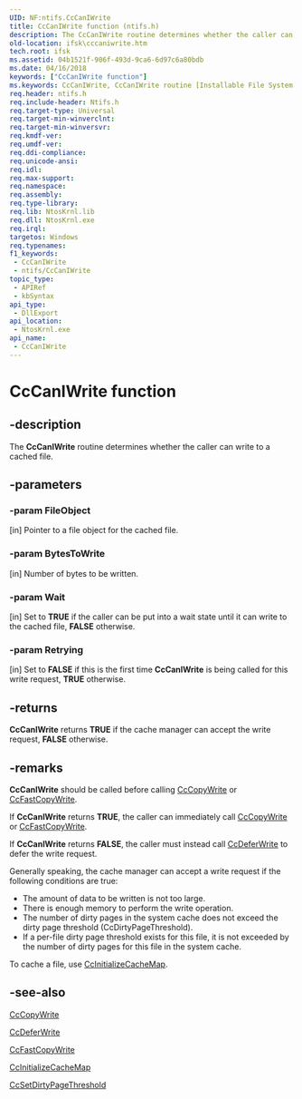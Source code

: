 ```yaml
---
UID: NF:ntifs.CcCanIWrite
title: CcCanIWrite function (ntifs.h)
description: The CcCanIWrite routine determines whether the caller can write to a cached file.
old-location: ifsk\cccaniwrite.htm
tech.root: ifsk
ms.assetid: 04b1521f-906f-493d-9ca6-6d97c6a80bdb
ms.date: 04/16/2018
keywords: ["CcCanIWrite function"]
ms.keywords: CcCanIWrite, CcCanIWrite routine [Installable File System Drivers], ccref_b964dbf1-d1ad-4929-ab9c-21b1e6f69077.xml, ifsk.cccaniwrite, ntifs/CcCanIWrite
req.header: ntifs.h
req.include-header: Ntifs.h
req.target-type: Universal
req.target-min-winverclnt: 
req.target-min-winversvr: 
req.kmdf-ver: 
req.umdf-ver: 
req.ddi-compliance: 
req.unicode-ansi: 
req.idl: 
req.max-support: 
req.namespace: 
req.assembly: 
req.type-library: 
req.lib: NtosKrnl.lib
req.dll: NtosKrnl.exe
req.irql: 
targetos: Windows
req.typenames: 
f1_keywords:
 - CcCanIWrite
 - ntifs/CcCanIWrite
topic_type:
 - APIRef
 - kbSyntax
api_type:
 - DllExport
api_location:
 - NtosKrnl.exe
api_name:
 - CcCanIWrite
---
```


# CcCanIWrite function


## -description

The <b>CcCanIWrite</b> routine determines whether the caller can write to a cached file.

## -parameters

### -param FileObject 

[in]
Pointer to a file object for the cached file.

### -param BytesToWrite 

[in]
Number of bytes to be written.

### -param Wait 

[in]
Set to <b>TRUE</b> if the caller can be put into a wait state until it can write to the cached file, <b>FALSE</b> otherwise.

### -param Retrying 

[in]
Set to <b>FALSE</b> if this is the first time <b>CcCanIWrite</b> is being called for this write request, <b>TRUE</b> otherwise.

## -returns

<b>CcCanIWrite</b> returns <b>TRUE</b> if the cache manager can accept the write request, <b>FALSE</b> otherwise.

## -remarks

<b>CcCanIWrite</b> should be called before calling <a href="/windows-hardware/drivers/ddi/ntifs/nf-ntifs-cccopywrite">CcCopyWrite</a> or <a href="/windows-hardware/drivers/ddi/ntifs/nf-ntifs-ccfastcopywrite">CcFastCopyWrite</a>.

If <b>CcCanIWrite</b> returns <b>TRUE</b>, the caller can immediately call <a href="/windows-hardware/drivers/ddi/ntifs/nf-ntifs-cccopywrite">CcCopyWrite</a> or <a href="/windows-hardware/drivers/ddi/ntifs/nf-ntifs-ccfastcopywrite">CcFastCopyWrite</a>.

If <b>CcCanIWrite</b> returns <b>FALSE</b>, the caller must instead call <a href="/windows-hardware/drivers/ddi/ntifs/nf-ntifs-ccdeferwrite">CcDeferWrite</a> to defer the write request.

Generally speaking, the cache manager can accept a write request if the following conditions are true:

<ul>
<li>
The amount of data to be written is not too large.

</li>
<li>
There is enough memory to perform the write operation.

</li>
<li>
The number of dirty pages in the system cache does not exceed the dirty page threshold (CcDirtyPageThreshold).

</li>
<li>
If a per-file dirty page threshold exists for this file, it is not exceeded by the number of dirty pages for this file in the system cache.

</li>
</ul>
To cache a file, use <a href="/windows-hardware/drivers/ddi/ntifs/nf-ntifs-ccinitializecachemap">CcInitializeCacheMap</a>.

## -see-also

<a href="/windows-hardware/drivers/ddi/ntifs/nf-ntifs-cccopywrite">CcCopyWrite</a>



<a href="/windows-hardware/drivers/ddi/ntifs/nf-ntifs-ccdeferwrite">CcDeferWrite</a>



<a href="/windows-hardware/drivers/ddi/ntifs/nf-ntifs-ccfastcopywrite">CcFastCopyWrite</a>



<a href="/windows-hardware/drivers/ddi/ntifs/nf-ntifs-ccinitializecachemap">CcInitializeCacheMap</a>



<a href="/windows-hardware/drivers/ddi/ntifs/nf-ntifs-ccsetdirtypagethreshold">CcSetDirtyPageThreshold</a>